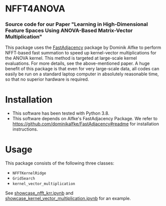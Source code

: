 # NFFT4ANOVA
### Source code for our Paper "Learning in High-Dimensional Feature Spaces Using ANOVA-Based Matrix-Vector Multiplication"

This package uses the [FastAdjacency](https://github.com/dominikalfke/FastAdjacency) package by Dominik Alfke to perform NFFT-based fast summation to speed up kernel-vector multiplications for the ANOVA kernel. This method is targeted at large-scale kernel evaluations. For more details, see the above-mentioned paper. A huge benefit of this package is that even for very large-scale data, all codes can easily be run on a standard laptop computer in absolutely reasonable time, so that no superior hardware is required.


# Installation
- This software has been tested with Python 3.8.
- This software depends on Alfke's FastAdjacency Package. We refer to https://github.com/dominikalfke/FastAdjacency#readme for installation instructions.


# Usage

This package consists of the following three classes:
- `NFFTKernelRidge`
- `GridSearch`
- `kernel_vector_multiplication`

See [showcase_nfft_krr.ipynb]() and [showcase_kernel_vector_multiplication.ipynb](https://github.com/wagnertheresa/NFFT4ANOVA/blob/main/test/showcase_kernel_vector_multiplication.ipynb) for an example.
